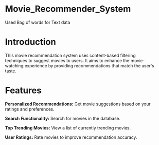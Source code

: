 # Movie_Recommender_System
Used Bag of words for Text data 

# Introduction
This movie recommendation system uses content-based filtering techniques to suggest movies to users. It aims to enhance the movie-watching experience by providing recommendations that match the user's taste.

# Features
**Personalized Recommendations:** Get movie suggestions based on your ratings and preferences.

**Search Functionality:** Search for movies in the database.

**Top Trending Movies:** View a list of currently trending movies.

**User Ratings:** Rate movies to improve recommendation accuracy.
